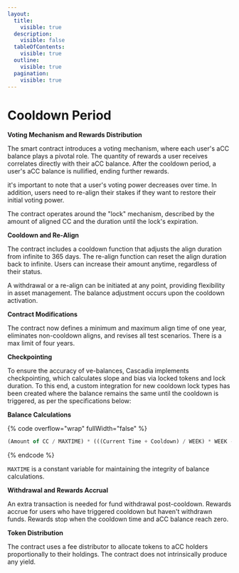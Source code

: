 ```yaml
---
layout:
  title:
    visible: true
  description:
    visible: false
  tableOfContents:
    visible: true
  outline:
    visible: true
  pagination:
    visible: true
---
```


# Cooldown Period

**Voting Mechanism and Rewards Distribution**

The smart contract introduces a voting mechanism, where each user's aCC balance plays a pivotal role. The quantity of rewards a user receives correlates directly with their aCC balance. After the cooldown period, a user's aCC balance is nullified, ending further rewards.

it's important to note that a user's voting power decreases over time. In addition, users need to re-align their stakes if they want to restore their initial voting power.

The contract operates around the "lock" mechanism, described by the amount of aligned CC and the duration until the lock's expiration.



**Cooldown and Re-Align**

The contract includes a cooldown function that adjusts the align duration from infinite to 365 days. The re-align function can reset the align duration back to infinite. Users can increase their amount anytime, regardless of their status.

A withdrawal or a re-align can be initiated at any point, providing flexibility in asset management. The balance adjustment occurs upon the cooldown activation.



**Contract Modifications**

The contract now defines a minimum and maximum align time of one year, eliminates non-cooldown aligns, and revises all test scenarios. There is a max limit of four years.



**Checkpointing**

To ensure the accuracy of ve-balances, Cascadia implements checkpointing, which calculates slope and bias via locked tokens and lock duration. To this end, a custom integration for new cooldown lock types has been created where the balance remains the same until the cooldown is triggered, as per the specifications below:



**Balance Calculations**

{% code overflow="wrap" fullWidth="false" %}
```javascript
(Amount of CC / MAXTIME) * (((Current Time + Cooldown) / WEEK) * WEEK - Current Time)
```
{% endcode %}

`MAXTIME` is a constant variable for maintaining the integrity of balance calculations.



**Withdrawal and Rewards Accrual**

An extra transaction is needed for fund withdrawal post-cooldown. Rewards accrue for users who have triggered cooldown but haven't withdrawn funds. Rewards stop when the cooldown time and aCC balance reach zero.



**Token Distribution**

The contract uses a fee distributor to allocate tokens to aCC holders proportionally to their holdings. The contract does not intrinsically produce any yield.
